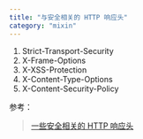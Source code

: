 ```yaml
---
title: "与安全相关的 HTTP 响应头"
category: "mixin"
---
```


1. Strict-Transport-Security
1. X-Frame-Options
1. X-XSS-Protection
1. X-Content-Type-Options
1. X-Content-Security-Policy

参考：

> [一些安全相关的 HTTP 响应头](http://www.admin10000.com/document/2626.html)
